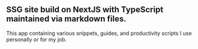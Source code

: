 ## SSG site build on NextJS with TypeScript maintained via markdown files.

This app containing various snippets, guides, and productivity scripts I use personally or for my job.
